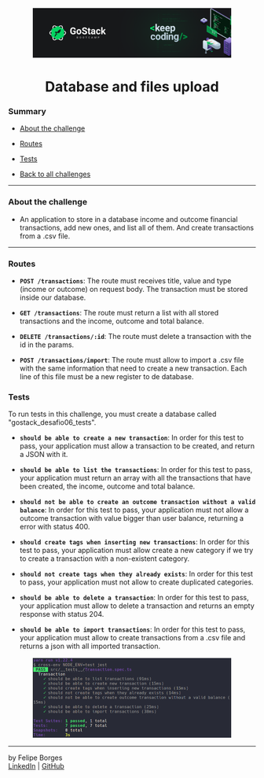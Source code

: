 <div align="center">
	<a href="https://rocketseat.com.br/gostack" target="_blank">
		<img src="../.github/gostackimg.png" alt="Logo" style="max-width:80%"/>
	</a>
</div>

<div align="center">
	<h1>Database and files upload</h1>
</div>

### Summary

- [About the challenge](#about-the-challenge)

- [Routes](#Routes)

- [Tests](#Tests)

- [Back to all challenges](https://github.com/felipejsborges/gostack_bootcamp_challenges)
<hr>

### About the challenge

- An application to store in a database income and outcome financial transactions, add new ones, and list all of them. And create transactions from a .csv file.
<hr>

### Routes

- **`POST /transactions`**: The route must receives title, value and type (income or outcome) on request body. The transaction must be stored inside our database.

- **`GET /transactions`**: The route must return a list with all stored transactions and the income, outcome and total balance.

- **`DELETE /transactions/:id`**: The route must delete a transaction with the id in the params.

- **`POST /transactions/import`**: The route must allow to import a .csv file with the same information that need to create a new transaction. Each line of this file must be a new register to de database.

### Tests
To run tests in this challenge, you must create a database called "gostack_desafio06_tests".

- **`should be able to create a new transaction`**: In order for this test to pass, your application must allow a transaction to be created, and return a JSON with it.

- **`should be able to list the transactions`**: In order for this test to pass, your application must return an array with all the transactions that have been created, the income, outcome and total balance.

- **`should not be able to create an outcome transaction without a valid balance`**: In order for this test to pass, your application must not allow a outcome transaction with value bigger than user balance, returning a error with status 400.

- **`should create tags when inserting new transactions`**: In order for this test to pass, your application must allow create a new category if we try to create a transaction with a non-existent category.

- **`should not create tags when they already exists`**: In order for this test to pass, your application must not allow to create duplicated categories.

- **`should be able to delete a transaction`**: In order for this test to pass, your application must allow to delete a transaction and returns an empty response with status 204.

- **`should be able to import transactions`**: In order for this test to pass, your application must allow to create transactions from a .csv file and returns a json with all imported transaction.

<div align="center" style="margin-top: 16px;">	
	<img src="./.github/tests.png" alt="tests" style="max-width:80%"/>
</div>
<hr>

by Felipe Borges<br>
[LinkedIn](https://www.linkedin.com/in/felipejsborges) | [GitHub](https://github.com/felipejsborges)
